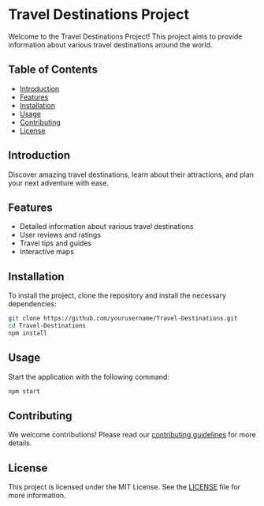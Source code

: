 # Travel Destinations Project

Welcome to the Travel Destinations Project! This project aims to provide information about various travel destinations around the world.

## Table of Contents

- [Introduction](#introduction)
- [Features](#features)
- [Installation](#installation)
- [Usage](#usage)
- [Contributing](#contributing)
- [License](#license)

## Introduction

Discover amazing travel destinations, learn about their attractions, and plan your next adventure with ease.

## Features

- Detailed information about various travel destinations
- User reviews and ratings
- Travel tips and guides
- Interactive maps

## Installation

To install the project, clone the repository and install the necessary dependencies:

```bash
git clone https://github.com/yourusername/Travel-Destinations.git
cd Travel-Destinations
npm install
```

## Usage

Start the application with the following command:

```bash
npm start
```

## Contributing

We welcome contributions! Please read our [contributing guidelines](CONTRIBUTING.md) for more details.

## License

This project is licensed under the MIT License. See the [LICENSE](LICENSE) file for more information.